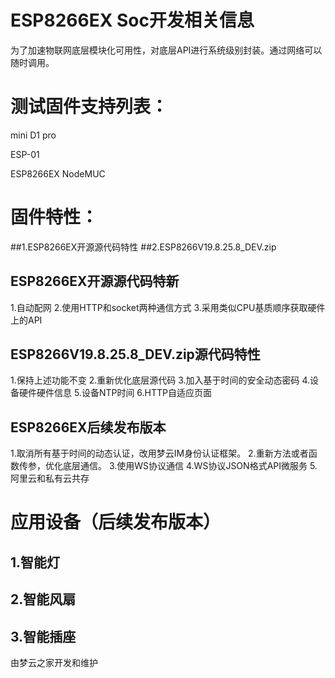 # ESP8266EX Soc开发相关信息

为了加速物联网底层模块化可用性，对底层API进行系统级别封装。通过网络可以随时调用。


# 测试固件支持列表：

mini D1 pro

ESP-01

ESP8266EX NodeMUC

# 固件特性：

##1.ESP8266EX开源源代码特性
##2.ESP8266V19.8.25.8_DEV.zip

## ESP8266EX开源源代码特新
1.自动配网
2.使用HTTP和socket两种通信方式
3.采用类似CPU基质顺序获取硬件上的API

## ESP8266V19.8.25.8_DEV.zip源代码特性
1.保持上述功能不变
2.重新优化底层源代码
3.加入基于时间的安全动态密码
4.设备硬件硬件信息
5.设备NTP时间
6.HTTP自适应页面

## ESP8266EX后续发布版本
1.取消所有基于时间的动态认证，改用梦云IM身份认证框架。
2.重新方法或者函数传参，优化底层通信。
3.使用WS协议通信
4.WS协议JSON格式API微服务
5.阿里云和私有云共存

# 应用设备（后续发布版本）

## 1.智能灯
## 2.智能风扇
## 3.智能插座

由梦云之家开发和维护
